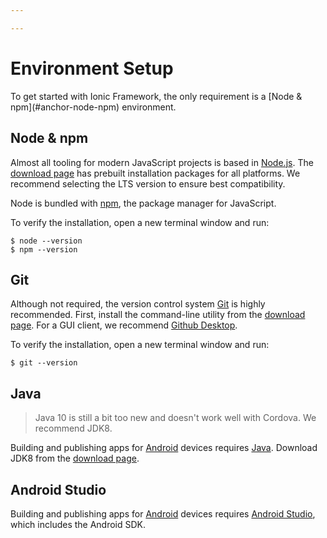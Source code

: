 ```yaml
---

---
```


# Environment Setup

<p class="intro" markdown="1">
To get started with Ionic Framework, the only requirement is a [Node & npm](#anchor-node-npm) environment.
</p>

## Node & npm

Almost all tooling for modern JavaScript projects is based in [Node.js](/docs/faq/glossary#node). The [download page](https://nodejs.org/en/download/) has prebuilt installation packages for all platforms. We recommend selecting the LTS version to ensure best compatibility.

Node is bundled with [npm](/docs/faq/glossary#npm), the package manager for JavaScript.

To verify the installation, open a new terminal window and run:

```shell
$ node --version
$ npm --version
```

## Git

Although not required, the version control system [Git](/docs/faq/glossary#git) is highly recommended. First, install the command-line utility from the [download page](https://git-scm.com/downloads). For a GUI client, we recommend [Github Desktop](https://desktop.github.com/).

To verify the installation, open a new terminal window and run:

```shell
$ git --version
```

## Java

<blockquote>
  <p>Java 10 is still a bit too new and doesn't work well with Cordova. We recommend JDK8.</p>
</blockquote>

Building and publishing apps for [Android](https://www.android.com/) devices requires [Java](https://java.com/en/). Download JDK8 from the [download page](http://www.oracle.com/technetwork/java/javase/downloads/jdk8-downloads-2133151.html).

## Android Studio

Building and publishing apps for [Android](https://www.android.com/) devices requires [Android Studio](https://developer.android.com/studio/), which includes the Android SDK.
